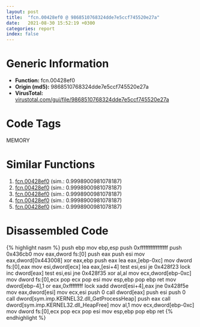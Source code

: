 ```yaml
---
layout: post
title:  "fcn.00428ef0 @ 9868510768324dde7e5ccf745520e27a"
date:   2021-08-30 15:52:19 +0300
categories: report
index: false
---
```


# Generic Information
- **Function:** fcn.00428ef0
- **Origin (md5):** 9868510768324dde7e5ccf745520e27a
- **VirusTotal:** [virustotal.com/gui/file/9868510768324dde7e5ccf745520e27a][virustotal_ref]

# Code Tags
<span class="tag" id="MEMORY">MEMORY</span>


# Similar Functions

1. [fcn.00428ef0][similar_1_ref] (sim.: 0.9998900981078187)
2. [fcn.00428ef0][similar_2_ref] (sim.: 0.9998900981078187)
3. [fcn.00428ef0][similar_3_ref] (sim.: 0.9998900981078187)
4. [fcn.00428ef0][similar_4_ref] (sim.: 0.9998900981078187)
5. [fcn.00428ef0][similar_5_ref] (sim.: 0.9998900981078187)


# Disassembled Code

{% highlight nasm %}
push ebp
mov ebp,esp
push 0xffffffffffffffff
push 0x436cb0
mov eax,dword fs:[0]
push eax
push esi
mov eax,dword[0x443008]
xor eax,ebp
push eax
lea eax,[ebp-0xc]
mov dword fs:[0],eax
mov esi,dword[ecx]
lea eax,[esi+4]
test esi,esi
je 0x428f23
lock inc dword[eax]
test esi,esi
jne 0x428f35
xor al,al
mov ecx,dword[ebp-0xc]
mov dword fs:[0],ecx
pop ecx
pop esi
mov esp,ebp
pop ebp
ret 
mov dword[ebp-4],1
or eax,0xffffffff
lock xadd dword[esi+4],eax
jne 0x428f5e
mov eax,dword[esi]
mov ecx,esi
push 0
call dword[eax]
push esi
push 0
call dword[sym.imp.KERNEL32.dll_GetProcessHeap]
push eax
call dword[sym.imp.KERNEL32.dll_HeapFree]
mov al,1
mov ecx,dword[ebp-0xc]
mov dword fs:[0],ecx
pop ecx
pop esi
mov esp,ebp
pop ebp
ret 
{% endhighlight %}


[similar_1_ref]: /report/fcn.00428ef0@4658cbcafaaa1d06130eddbdfa41cfd5
[similar_2_ref]: /report/fcn.00428ef0@6f3df46d1fce76523268c99d7ef5bd6a
[similar_3_ref]: /report/fcn.00428ef0@d50bcea10641ce5b9a5d746273df8a0a
[similar_4_ref]: /report/fcn.00428ef0@38d41d729f8f30faf0dd96f0c7acba4b
[similar_5_ref]: /report/fcn.00428ef0@60b56bcd9822c2761bd5abef67177c49
[virustotal_ref]: https://www.virustotal.com/gui/file/9868510768324dde7e5ccf745520e27a